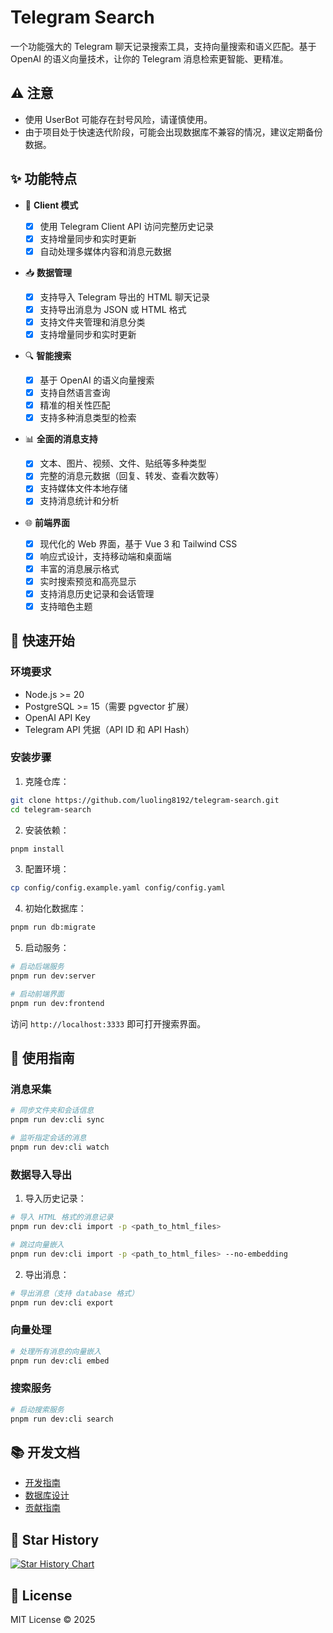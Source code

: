 # Telegram Search

一个功能强大的 Telegram 聊天记录搜索工具，支持向量搜索和语义匹配。基于 OpenAI 的语义向量技术，让你的 Telegram 消息检索更智能、更精准。

## ⚠️ **注意**

- 使用 UserBot 可能存在封号风险，请谨慎使用。
- 由于项目处于快速迭代阶段，可能会出现数据库不兼容的情况，建议定期备份数据。

## ✨ 功能特点

- 🤖 **Client 模式**

  - [x] 使用 Telegram Client API 访问完整历史记录
  - [x] 支持增量同步和实时更新
  - [x] 自动处理多媒体内容和消息元数据

- 📥 **数据管理**

  - [x] 支持导入 Telegram 导出的 HTML 聊天记录
  - [x] 支持导出消息为 JSON 或 HTML 格式
  - [x] 支持文件夹管理和消息分类
  - [x] 支持增量同步和实时更新

- 🔍 **智能搜索**

  - [x] 基于 OpenAI 的语义向量搜索
  - [x] 支持自然语言查询
  - [x] 精准的相关性匹配
  - [x] 支持多种消息类型的检索

- 📊 **全面的消息支持**
  - [x] 文本、图片、视频、文件、贴纸等多种类型
  - [x] 完整的消息元数据（回复、转发、查看次数等）
  - [x] 支持媒体文件本地存储
  - [x] 支持消息统计和分析

- 🌐 **前端界面**

  - [x] 现代化的 Web 界面，基于 Vue 3 和 Tailwind CSS
  - [x] 响应式设计，支持移动端和桌面端
  - [x] 丰富的消息展示格式
  - [x] 实时搜索预览和高亮显示
  - [x] 支持消息历史记录和会话管理
  - [x] 支持暗色主题

## 🚀 快速开始

### 环境要求

- Node.js >= 20
- PostgreSQL >= 15（需要 pgvector 扩展）
- OpenAI API Key
- Telegram API 凭据（API ID 和 API Hash）

### 安装步骤

1. 克隆仓库：

```bash
git clone https://github.com/luoling8192/telegram-search.git
cd telegram-search
```

2. 安装依赖：

```bash
pnpm install
```

3. 配置环境：

```bash
cp config/config.example.yaml config/config.yaml
```

4. 初始化数据库：

```bash
pnpm run db:migrate
```

5. 启动服务：

```bash
# 启动后端服务
pnpm run dev:server

# 启动前端界面
pnpm run dev:frontend
```

访问 `http://localhost:3333` 即可打开搜索界面。

## 📖 使用指南

### 消息采集

```bash
# 同步文件夹和会话信息
pnpm run dev:cli sync

# 监听指定会话的消息
pnpm run dev:cli watch
```

### 数据导入导出

1. 导入历史记录：

```bash
# 导入 HTML 格式的消息记录
pnpm run dev:cli import -p <path_to_html_files>

# 跳过向量嵌入
pnpm run dev:cli import -p <path_to_html_files> --no-embedding
```

2. 导出消息：

```bash
# 导出消息（支持 database 格式）
pnpm run dev:cli export
```

### 向量处理

```bash
# 处理所有消息的向量嵌入
pnpm run dev:cli embed
```

### 搜索服务

```bash
# 启动搜索服务
pnpm run dev:cli search
```

## 📚 开发文档

- [开发指南](docs/development-guide.md)
- [数据库设计](docs/database-design.md)
- [贡献指南](CONTRIBUTING.md)

## 🚀 Star History

[![Star History Chart](https://api.star-history.com/svg?repos=luoling8192/telegram-search&type=Date)](https://star-history.com/#luoling8192/telegram-search&Date)

## 📝 License

MIT License © 2025
